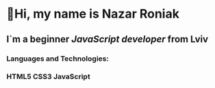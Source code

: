 # 👋Hi, my name is **Nazar Roniak**
## I`m a beginner *JavaScript developer* from Lviv
### Languages and Technologies:
### **HTML5** **CSS3** **JavaScript** 
